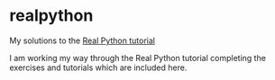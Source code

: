 # realpython
My solutions to the [Real Python tutorial](https://realpython.com/)

I am working my way through the Real Python tutorial completing the exercises and tutorials which are included here.

